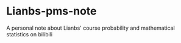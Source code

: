 # Lianbs-pms-note
A personal note about Lianbs' course probability and mathematical statistics on bilibili
